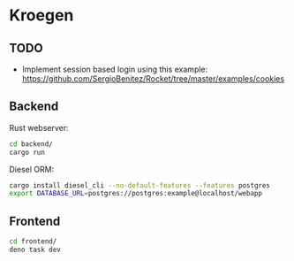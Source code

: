 # Kroegen

## TODO

- Implement session based login using this example: https://github.com/SergioBenitez/Rocket/tree/master/examples/cookies


## Backend

Rust webserver:  
```bash
cd backend/
cargo run
```

Diesel ORM:
```bash
cargo install diesel_cli --no-default-features --features postgres
export DATABASE_URL=postgres://postgres:example@localhost/webapp
```


## Frontend

```bash
cd frontend/
deno task dev
```